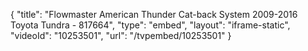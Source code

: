 {
    "title": "Flowmaster American Thunder Cat-back System 2009-2016 Toyota Tundra - 817664",
    "type": "embed",
    "layout": "iframe-static",
    "videoId": "10253501",
    "url": "\/tvpembed\/10253501"
}